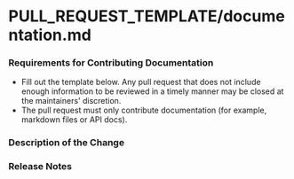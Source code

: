 # PULL_REQUEST_TEMPLATE/documentation.md

### **Requirements for Contributing Documentation**

- Fill out the template below. Any pull request that does not include enough information to be reviewed in a timely manner may be closed at the maintainers' discretion.
- The pull request must only contribute documentation (for example, markdown files or API docs).

### **Description of the Change**

### **Release Notes**
